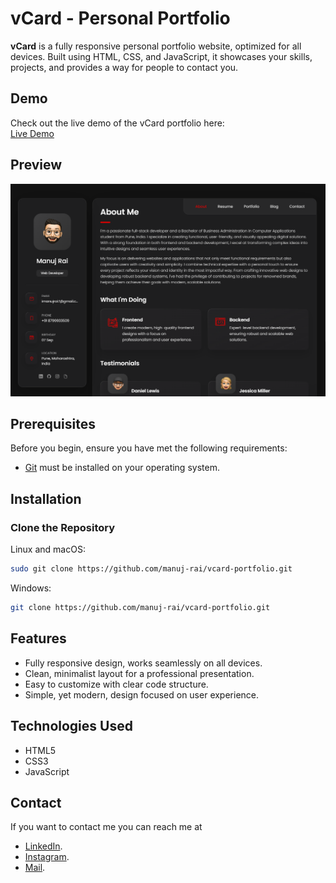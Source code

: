 # vCard - Personal Portfolio

**vCard** is a fully responsive personal portfolio website, optimized for all devices. Built using HTML, CSS, and JavaScript, it showcases your skills, projects, and provides a way for people to contact you.

## Demo
Check out the live demo of the vCard portfolio here:  
[Live Demo](https://manuj-rai-portfolio.vercel.app)

## Preview
![vCard Portfolio Preview](./assets/images/vcard-portfolio.png)

## Prerequisites

Before you begin, ensure you have met the following requirements:

* [Git](https://git-scm.com/downloads) must be installed on your operating system.

## Installation

### Clone the Repository

Linux and macOS:

```bash
sudo git clone https://github.com/manuj-rai/vcard-portfolio.git
```

Windows:

```bash
git clone https://github.com/manuj-rai/vcard-portfolio.git
```

## Features

- Fully responsive design, works seamlessly on all devices.
- Clean, minimalist layout for a professional presentation.
- Easy to customize with clear code structure.
- Simple, yet modern, design focused on user experience.

## Technologies Used

- HTML5
- CSS3
- JavaScript

## Contact

If you want to contact me you can reach me at
- [LinkedIn](https://www.linkedin.com/in/manujrai/).
- [Instagram](https://www.instagram.com/manuj_rai_official).
- [Mail](mailto:imanujrai7@gmail.com).

